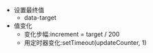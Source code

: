 - 设置最终值
  - data-target
- 值变化
  - 变化步幅:increment = target / 200
  - 用定时器变化:setTimeout(updateCounter, 1)